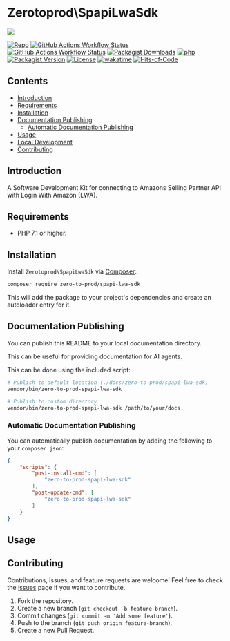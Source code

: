# Zerotoprod\SpapiLwaSdk

![](art/logo.png)

[![Repo](https://img.shields.io/badge/github-gray?logo=github)](https://github.com/zero-to-prod/spapi-lwa-sdk)
[![GitHub Actions Workflow Status](https://img.shields.io/github/actions/workflow/status/zero-to-prod/spapi-lwa-sdk/test.yml?label=test)](https://github.com/zero-to-prod/spapi-lwa-sdk/actions)
[![GitHub Actions Workflow Status](https://img.shields.io/github/actions/workflow/status/zero-to-prod/spapi-lwa-sdk/backwards_compatibility.yml?label=backwards_compatibility)](https://github.com/zero-to-prod/spapi-lwa-sdk/actions)
[![Packagist Downloads](https://img.shields.io/packagist/dt/zero-to-prod/spapi-lwa-sdk?color=blue)](https://packagist.org/packages/zero-to-prod/spapi-lwa-sdk/stats)
[![php](https://img.shields.io/packagist/php-v/zero-to-prod/spapi-lwa-sdk.svg?color=purple)](https://packagist.org/packages/zero-to-prod/spapi-lwa-sdk/stats)
[![Packagist Version](https://img.shields.io/packagist/v/zero-to-prod/spapi-lwa-sdk?color=f28d1a)](https://packagist.org/packages/zero-to-prod/spapi-lwa-sdk)
[![License](https://img.shields.io/packagist/l/zero-to-prod/spapi-lwa-sdk?color=pink)](https://github.com/zero-to-prod/spapi-lwa-sdk/blob/main/LICENSE.md)
[![wakatime](https://wakatime.com/badge/github/zero-to-prod/spapi-lwa-sdk.svg)](https://wakatime.com/badge/github/zero-to-prod/spapi-lwa-sdk)
[![Hits-of-Code](https://hitsofcode.com/github/zero-to-prod/spapi-lwa-sdk?branch=main)](https://hitsofcode.com/github/zero-to-prod/spapi-lwa-sdk/view?branch=main)

## Contents

- [Introduction](#introduction)
- [Requirements](#requirements)
- [Installation](#installation)
- [Documentation Publishing](#documentation-publishing)
    - [Automatic Documentation Publishing](#automatic-documentation-publishing)
- [Usage](#usage)
- [Local Development](./LOCAL_DEVELOPMENT.md)
- [Contributing](#contributing)

## Introduction

A Software Development Kit for connecting to Amazons Selling Partner API with Login With Amazon (LWA).

## Requirements

- PHP 7.1 or higher.

## Installation

Install `Zerotoprod\SpapiLwaSdk` via [Composer](https://getcomposer.org/):

```bash
composer require zero-to-prod/spapi-lwa-sdk
```

This will add the package to your project's dependencies and create an autoloader entry for it.

## Documentation Publishing

You can publish this README to your local documentation directory.

This can be useful for providing documentation for AI agents.

This can be done using the included script:

```bash
# Publish to default location (./docs/zero-to-prod/spapi-lwa-sdk)
vendor/bin/zero-to-prod-spapi-lwa-sdk

# Publish to custom directory
vendor/bin/zero-to-prod-spapi-lwa-sdk /path/to/your/docs
```

### Automatic Documentation Publishing

You can automatically publish documentation by adding the following to your `composer.json`:

```json
{
    "scripts": {
        "post-install-cmd": [
            "zero-to-prod-spapi-lwa-sdk"
        ],
        "post-update-cmd": [
            "zero-to-prod-spapi-lwa-sdk"
        ]
    }
}
```

## Usage



## Contributing

Contributions, issues, and feature requests are welcome!
Feel free to check the [issues](https://github.com/zero-to-prod/spapi-lwa-sdk/issues) page if you want to contribute.

1. Fork the repository.
2. Create a new branch (`git checkout -b feature-branch`).
3. Commit changes (`git commit -m 'Add some feature'`).
4. Push to the branch (`git push origin feature-branch`).
5. Create a new Pull Request.
